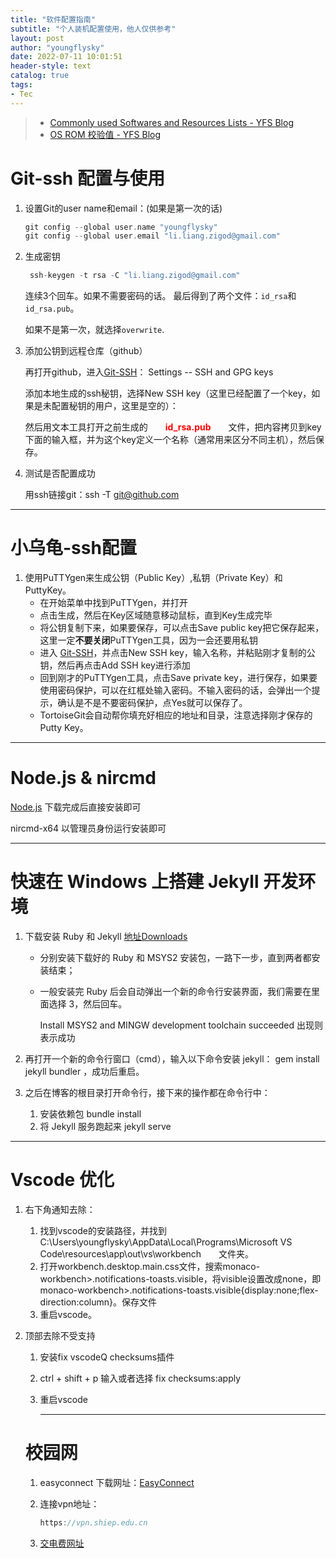 ```yaml
---
title: "软件配置指南"
subtitle: "个人装机配置使用，他人仅供参考"
layout: post
author: "youngflysky"
date: 2022-07-11 10:01:51
header-style: text
catalog: true
tags:
- Tec
---
```


>- [Commonly used Softwares and Resources Lists - YFS Blog](https://youngflysky.fun/2022/05/27/Commonly-used-Softwares-and-Resources-Lists/)
>- [OS ROM 校验值 - YFS Blog](https://youngflysky.fun/2022/07/12/OS_ROM-_SHA1/)

# Git-ssh 配置与使用

1. 设置Git的user name和email：(如果是第一次的话)

   ```cpp
   git config --global user.name "youngflysky"
   git config --global user.email "li.liang.zigod@gmail.com"
   ```

2. 生成密钥

   ```cpp
    ssh-keygen -t rsa -C "li.liang.zigod@gmail.com"
   ```

   连续3个回车。如果不需要密码的话。
   最后得到了两个文件：`id_rsa`和`id_rsa.pub`。

   如果不是第一次，就选择`overwrite`.

3. 添加公钥到远程仓库（github）

   再打开github，进入[Git-SSH](https://github.com/settings/keys)： Settings -- SSH and GPG keys

   添加本地生成的ssh秘钥，选择New SSH key（这里已经配置了一个key，如果是未配置秘钥的用户，这里是空的）：

   然后用文本工具打开之前生成的　　<strong style="color:#ff0000;">id_rsa.pub</strong>　　文件，把内容拷贝到key下面的输入框，并为这个key定义一个名称（通常用来区分不同主机），然后保存。
   
4. 测试是否配置成功

   用ssh链接git：ssh -T [git@github.com](mailto:git@github.com)

---

# 小乌龟-ssh配置

1. 使用PuTTYgen来生成公钥（Public Key）,私钥（Private Key）和PuttyKey。
   - 在开始菜单中找到PuTTYgen，并打开
   - 点击生成，然后在Key区域随意移动鼠标，直到Key生成完毕
   - 将公钥复制下来，如果要保存，可以点击Save public key把它保存起来，这里一定**不要关闭**PuTTYgen工具，因为一会还要用私钥
   - 进入 [Git-SSH](https://github.com/settings/keys)，并点击New SSH key，输入名称，并粘贴刚才复制的公钥，然后再点击Add SSH key进行添加
   - 回到刚才的PuTTYgen工具，点击Save private key，进行保存，如果要使用密码保护，可以在红框处输入密码。不输入密码的话，会弹出一个提示，确认是不是不要密码保护，点Yes就可以保存了。
   - TortoiseGit会自动帮你填充好相应的地址和目录，注意选择刚才保存的Putty Key。

---

# Node.js & nircmd

[Node.js](https://nodejs.org/zh-cn/download/) 下载完成后直接安装即可

nircmd-x64 以管理员身份运行安装即可



---

# 快速在 Windows 上搭建 Jekyll 开发环境

1. 下载安装 Ruby 和 Jekyll [地址Downloads](https://rubyinstaller.org/downloads/)

   - 分别安装下载好的 Ruby 和 MSYS2 安装包，一路下一步，直到两者都安装结束；

   - 一般安装完 Ruby 后会自动弹出一个新的命令行安装界面，我们需要在里面选择 3，然后回车。

     Install MSYS2 and MINGW development toolchain succeeded 出现则表示成功

2. 再打开一个新的命令行窗口（cmd），输入以下命令安装 jekyll：     gem install jekyll bundler ，成功后重启。

3. 之后在博客的根目录打开命令行，接下来的操作都在命令行中：

   1. 安装依赖包     bundle install
   2. 将 Jekyll 服务跑起来     jekyll serve

---

# Vscode 优化

1. 右下角通知去除：
   1. 找到vscode的安装路径，并找到　　C:\Users\youngflysky\AppData\Local\Programs\Microsoft VS Code\resources\app\out\vs\workbench　　文件夹。
   2. 打开workbench.desktop.main.css文件，搜索monaco-workbench>.notifications-toasts.visible，将visible设置改成none，即monaco-workbench>.notifications-toasts.visible{display:none;flex-direction:column}。保存文件
   3. 重启vscode。
   
2. 顶部去除不受支持
   1. 安装fix vscodeQ checksums插件
   
   2. ctrl + shift + p 输入或者选择 fix checksums:apply
   
   3. 重启vscode
   
      
   
      ---
   
   # 校园网
   
      1. easyconnect 下载网址：[EasyConnect](https://vpn.shiep.edu.cn/com/installClient.html#auto-service)
   
      2. 连接vpn地址：
      
         ```cpp
         https://vpn.shiep.edu.cn
         ```
   
      3. [交电费网址](http://10.50.2.206/)
      
         